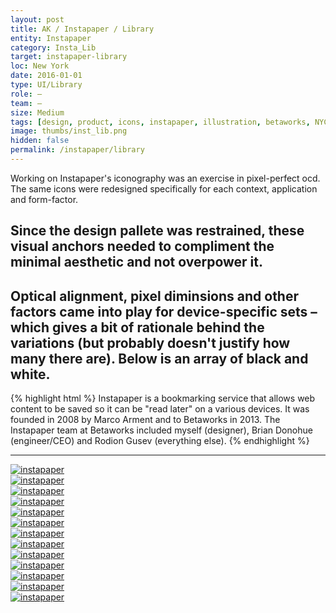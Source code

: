 ```yaml
---
layout: post
title: AK / Instapaper / Library
entity: Instapaper
category: Insta_Lib
target: instapaper-library
loc: New York
date: 2016-01-01
type: UI/Library
role: –
team: –
size: Medium
tags: [design, product, icons, instapaper, illustration, betaworks, NYC, iOS, system, apple, library]
image: thumbs/inst_lib.png
hidden: false
permalink: /instapaper/library
---
```


<div class="bg_color_none">
<div class="large_words">
Working on Instapaper's iconography was an exercise in pixel-perfect ocd. The same icons were redesigned specifically for each context, application and form-factor.
</div>
</div>

## Since the design pallete was restrained, these visual anchors needed to compliment the minimal aesthetic and not overpower it. 

## Optical alignment, pixel diminsions and other factors came into play for device-specific sets – which gives a bit of rationale behind the variations (but probably doesn't justify how many there are). Below is an array of black and white.

{% highlight html %}
Instapaper is a bookmarking service that allows web content to be saved so it can be "read later" on a various devices. It was founded in 2008 by Marco Arment and to Betaworks in 2013. The Instapaper team at Betaworks included myself (designer), Brian Donohue (engineer/CEO) and Rodion Gusev (everything else). 
{% endhighlight %}

---


<div class="image_container2">
  <a href="{{site.baseurl}}/images/projects/instapaper_library/000.png" target="_blank">
  <img src="{{site.baseurl}}/images/projects/instapaper_library/000.png" alt="instapaper"></a>
</div>

<div class="image_container2">
  <a href="{{site.baseurl}}/images/projects/instapaper_library/001.png" target="_blank">
  <img src="{{site.baseurl}}/images/projects/instapaper_library/001.png" alt="instapaper"></a>
</div>

<div class="image_container2">
  <a href="{{site.baseurl}}/images/projects/instapaper_library/002.png" target="_blank">
  <img src="{{site.baseurl}}/images/projects/instapaper_library/002.png" alt="instapaper"></a>
</div>

<div class="image_container2">
  <a href="{{site.baseurl}}/images/projects/instapaper_library/003.png" target="_blank">
  <img src="{{site.baseurl}}/images/projects/instapaper_library/003.png" alt="instapaper"></a>
</div>

<div class="image_container2">
  <a href="{{site.baseurl}}/images/projects/instapaper_library/004.png" target="_blank">
  <img src="{{site.baseurl}}/images/projects/instapaper_library/004.png" alt="instapaper"></a>
</div>

<div class="image_container2">
  <a href="{{site.baseurl}}/images/projects/instapaper_library/005.png" target="_blank">
  <img src="{{site.baseurl}}/images/projects/instapaper_library/005.png" alt="instapaper"></a>
</div>

<div class="image_container2">
  <a href="{{site.baseurl}}/images/projects/instapaper_library/006.png" target="_blank">
  <img src="{{site.baseurl}}/images/projects/instapaper_library/006.png" alt="instapaper"></a>
</div>


<div class="image_container2">
  <a href="{{site.baseurl}}/images/projects/instapaper_library/007.png" target="_blank">
  <img src="{{site.baseurl}}/images/projects/instapaper_library/007.png" alt="instapaper"></a>
</div>

<div class="image_container2">
  <a href="{{site.baseurl}}/images/projects/instapaper_library/008.png" target="_blank">
  <img src="{{site.baseurl}}/images/projects/instapaper_library/008.png" alt="instapaper"></a>
</div>

<div class="image_container2">
  <a href="{{site.baseurl}}/images/projects/instapaper_library/009.png" target="_blank">
  <img src="{{site.baseurl}}/images/projects/instapaper_library/009.png" alt="instapaper"></a>
</div>

<div class="image_container2">
  <a href="{{site.baseurl}}/images/projects/instapaper_library/010.png" target="_blank">
  <img src="{{site.baseurl}}/images/projects/instapaper_library/010.png" alt="instapaper"></a>
</div>

<div class="image_container2">
  <a href="{{site.baseurl}}/images/projects/instapaper_library/011.png" target="_blank">
  <img src="{{site.baseurl}}/images/projects/instapaper_library/011.png" alt="instapaper"></a>
</div>

<div class="image_container2">
  <a href="{{site.baseurl}}/images/projects/instapaper_library/012.png" target="_blank">
  <img src="{{site.baseurl}}/images/projects/instapaper_library/012.png" alt="instapaper"></a>
</div>


